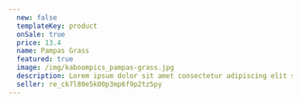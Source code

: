 ```yaml
---
  new: false
  templateKey: product
  onSale: true
  price: 13.4
  name: Pampas Grass
  featured: true
  image: /img/kaboompics_pampas-grass.jpg
  description: Lorem ipsum dolor sit amet consectetur adipiscing elit sed do eiusmod tempor incididunt ut labore et dolore magna aliqua. Ut enim ad minim veniam quis nostrud exercitation ullamco laboris nisi ut aliquip ex ea commodo consequat.
  seller: re_ck7l80e5k00p3mp6f9p2tz5py
---
```

